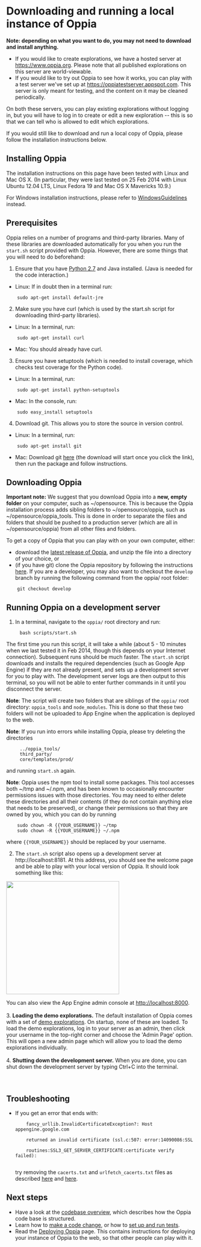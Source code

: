 # Downloading and running a local instance of Oppia #

**Note: depending on what you want to do, you may not need to download and install anything.**
  * If you would like to create explorations, we have a hosted server at https://www.oppia.org. Please note that all published explorations on this server are world-viewable.
  * If you would like to try out Oppia to see how it works, you can play with a test server we've set up at https://oppiatestserver.appspot.com. This server is only meant for testing, and the content on it may be cleaned periodically.

On both these servers, you can play existing explorations without logging in, but you will have to log in to create or edit a new exploration -- this is so that we can tell who is allowed to edit which explorations.

If you would still like to download and run a local copy of Oppia, please follow the installation instructions below.

## Installing Oppia ##

The installation instructions on this page have been tested with Linux and Mac OS X. (In particular, they were last tested on 25 Feb 2014 with Linux Ubuntu 12.04 LTS, Linux Fedora 19 and Mac OS X Mavericks 10.9.)

For Windows installation instructions, please refer to [WindowsGuidelines](WindowsGuidelines.md) instead.

## Prerequisites ##

Oppia relies on a number of programs and third-party libraries. Many of these libraries are downloaded automatically for you when you run the `start.sh` script provided with Oppia. However, there are some things that you will need to do beforehand:

1. Ensure that you have [Python 2.7](http://www.python.org/download/releases/2.7/) and Java installed. (Java is needed for the code interaction.)
  * Linux: If in doubt then in a terminal run:
```
    sudo apt-get install default-jre
```

2. Make sure you have curl (which is used by the start.sh script for downloading third-party libraries).
  * Linux: In a terminal, run:
```
    sudo apt-get install curl
```
  * Mac: You should already have curl.

3. Ensure you have setuptools (which is needed to install coverage, which checks test coverage for the Python code).
  * Linux: In a terminal, run:
```
    sudo apt-get install python-setuptools
```
  * Mac: In the console, run:
```
    sudo easy_install setuptools
```

4. Download git. This allows you to store the source in version control.
  * Linux: In a terminal, run:
```
    sudo apt-get install git
```
  * Mac: Download git [here](http://git-scm.com/download/mac) (the download will start once you click the link), then run the package and follow instructions.


## Downloading Oppia ##

**Important note:** We suggest that you download Oppia into a **new, empty folder** on your computer, such as ~/opensource. This is because the Oppia installation process adds sibling folders to ~/opensource/oppia, such as ~/opensource/oppia\_tools. This is done in order to separate the files and folders that should be pushed to a production server (which are all in ~/opensource/oppia) from all other files and folders.

To get a copy of Oppia that you can play with on your own computer, either:
  * download the [latest release of Oppia](https://code.google.com/p/oppia/wiki/DevelopmentStatus), and unzip the file into a directory of your choice, or
  * (if you have git) clone the Oppia repository by following the instructions [here](https://code.google.com/p/oppia/source/checkout). If you are a developer, you may also want to checkout the `develop` branch by running the following command from the oppia/ root folder:
```
    git checkout develop
```

## Running Oppia on a development server ##

1. In a terminal, navigate to the `oppia/` root directory and run:
```
     bash scripts/start.sh
```

The first time you run this script, it will take a while (about 5 - 10 minutes when we last tested it in Feb 2014, though this depends on your Internet connection). Subsequent runs should be much faster. The `start.sh` script downloads and installs the required dependencies (such as Google App Engine) if they are not already present, and sets up a development server for you to play with. The development server logs are then output to this terminal, so you will not be able to enter further commands in it until you disconnect the server.

**Note**: The script will create two folders that are siblings of the `oppia/` root directory: `oppia_tools` and `node_modules`. This is done so that these two folders will not be uploaded to App Engine when the application is deployed to the web.

**Note**: If you run into errors while installing Oppia, please try deleting the directories
```
     ../oppia_tools/
     third_party/
     core/templates/prod/
```
and running `start.sh` again.

**Note**: Oppia uses the npm tool to install some packages. This tool accesses both ~/tmp and ~/.npm, and has been known to occasionally encounter permissions issues with those directories. You may need to either delete these directories and all their contents (if they do not contain anything else that needs to be preserved), or change their permissions so that they are owned by you, which you can do by running
```
    sudo chown -R {{YOUR_USERNAME}} ~/tmp
    sudo chown -R {{YOUR_USERNAME}} ~/.npm
```
where `{{YOUR_USERNAME}}` should be replaced by your username.

2. The `start.sh` script also opens up a development server at http://localhost:8181. At this address, you should see the welcome page and be able to play with your local version of Oppia. It should look something like this:

<img src='http://wiki.oppia.googlecode.com/git/images/defaultDevPage.png' width='300'>

You can also view the App Engine admin console at <a href='http://localhost:8000'>http://localhost:8000</a>.<br>
<br>
3. <b>Loading the demo explorations.</b> The default installation of Oppia comes with a set of <a href='http://code.google.com/p/oppia/source/browse/#git%2Fdata%2Fexplorations'>demo explorations</a>. On startup, none of these are loaded. To load the demo explorations, log in to your server as an admin, then click your username in the top-right corner and choose the 'Admin Page' option. This will open a new admin page which will allow you to load the demo explorations individually.<br>
<br>
4. <b>Shutting down the development server.</b> When you are done, you can shut down the development server by typing Ctrl+C into the terminal.<br>
<br>
<br>
<h2>Troubleshooting</h2>

<ul><li>If you get an error that ends with:<br>
<pre><code>    fancy_urllib.InvalidCertificateException?: Host appengine.google.com<br>
    returned an invalid certificate (ssl.c:507: error:14090086:SSL<br>
    routines:SSL3_GET_SERVER_CERTIFICATE:certificate verify failed): <br>
</code></pre>
try removing the <code>cacerts.txt</code> and <code>urlfetch_cacerts.txt</code> files as described <a href='http://stackoverflow.com/questions/13899530/gae-sdk-1-7-4-and-invalidcertificateexception'>here</a> and <a href='http://stackoverflow.com/questions/17777994/why-cant-i-launch-my-app-from-the-shell'>here</a>.</li></ul>

<h2>Next steps</h2>

<ul><li>Have a look at the <a href='CodebaseOverview.md'>codebase overview</a>, which describes how the Oppia code base is structured.<br>
</li><li>Learn how to <a href='MakingAChange.md'>make a code change</a>, or how to <a href='SettingUpTests.md'>set up and run tests</a>.<br>
</li><li>Read the <a href='DeployingOppia.md'>Deploying Oppia</a> page. This contains instructions for deploying your instance of Oppia to the web, so that other people can play with it.